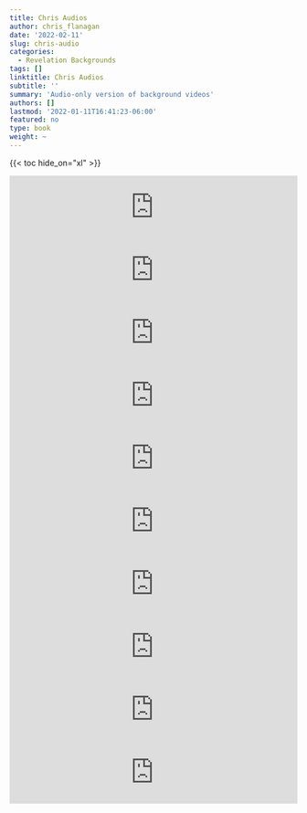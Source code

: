 ```yaml
---
title: Chris Audios
author: chris_flanagan
date: '2022-02-11'
slug: chris-audio
categories:
  - Revelation Backgrounds
tags: []
linktitle: Chris Audios
subtitle: ''
summary: 'Audio-only version of background videos'
authors: []
lastmod: '2022-01-11T16:41:23-06:00'
featured: no
type: book
weight: ~
---
```

{{< toc hide_on="xl" >}}

<script type="text/javascript">
  window.ESV_CROSSREF_OPTIONS = {
    body_background_color: 'D7E5F0',
    header_font_size: 10,
    body_font_size: 14,
    footer_font_size: 8,
    header_font_family: 'Arial',
    body_font_family: 'Times'
  };
</script>
<script src="https://static.esvmedia.org/crossref/crossref.min.js" type="text/javascript"></script> 

<iframe title="Pergamum II -Revelation Backgrounds 8B" allowtransparency="true" height="110" width="100%" style="border: none; min-width: min(100%, 430px);" scrolling="no" data-name="pb-iframe-player" src="https://www.podbean.com/player-v2/?i=wstj7-11c3317-pb&from=pb6admin&share=1&download=1&rtl=0&fonts=Arial&skin=003b6f&font-color=auto&btn-skin=3267a3"></iframe>

<iframe title="Pergamum I - Revelation Backgrounds 8A" allowtransparency="true" height="110" width="100%" style="border: none; min-width: min(100%, 430px);" scrolling="no" data-name="pb-iframe-player" src="https://www.podbean.com/player-v2/?i=zv384-11c3305-pb&from=pb6admin&share=1&download=1&rtl=0&fonts=Arial&skin=003b6f&font-color=auto&btn-skin=3267a3"></iframe>

<iframe title="Smyrna - Revelation Backgrounds 7" allowtransparency="true" height="110" width="100%" style="border: none; min-width: min(100%, 430px);" scrolling="no" data-name="pb-iframe-player" src="https://www.podbean.com/player-v2/?i=t4vx4-11b92ba-pb&from=pb6admin&share=1&download=1&rtl=0&fonts=Arial&skin=f6f6f6&font-color=auto&btn-skin=3"></iframe>

<iframe title="NIcolaitans Conjectures" allowtransparency="true" height="110" width="100%" style="border: none; min-width: min(100%, 430px);" scrolling="no" data-name="pb-iframe-player" src="https://www.podbean.com/player-v2/?i=qvmm2-11b74fe-pb&from=pb6admin&share=1&download=1&rtl=0&fonts=Arial&skin=003b6f&font-color=auto&btn-skin=3"></iframe>

<iframe title="Ephesus" allowtransparency="true" height="110" width="100%" style="border: none; min-width: min(100%, 430px);" scrolling="no" data-name="pb-iframe-player" src="https://www.podbean.com/player-v2/?i=aabd4-11b5983-pb&from=pb6admin&share=1&download=1&rtl=0&fonts=Arial&skin=f6f6f6&font-color=auto&btn-skin=3"></iframe>

<iframe title="Introduction to Seven Letters ✧ Revelation Backgrounds 5" allowtransparency="true" height="110" width="100%" style="border: none; min-width: min(100%, 430px);" scrolling="no" data-name="pb-iframe-player" src="https://www.podbean.com/player-v2/?i=qsyxw-11b4439-pb&from=pb6admin&share=1&download=1&rtl=0&fonts=Arial&skin=003B6f&font-color=auto&btn-skin=3"></iframe>

<iframe title="One Like Son of Man ✧ Revelation Backgrounds 4" allowtransparency="true" height="110" width="100%" style="border: none; min-width: min(100%, 430px);" scrolling="no" data-name="pb-iframe-player" src="https://www.podbean.com/player-v2/?i=zghgc-11a4d43-pb&from=pb6admin&share=1&download=1&rtl=0&fonts=Arial&skin=f6f6f6&font-color=auto&btn-skin=3"></iframe>

<iframe title="Greetings - Revelation Backgrounds 3" allowtransparency="true" height="110" width="100%" style="border: none; min-width: min(100%, 430px);" scrolling="no" data-name="pb-iframe-player" src="https://www.podbean.com/player-v2/?i=9vaxr-11a4d30-pb&from=pb6admin&share=1&download=1&rtl=0&fonts=Arial&skin=003B6f&font-color=auto&btn-skin=3"></iframe>

<iframe title="Historical Prelude - Revelation Backgrounds #2" allowtransparency="true" height="110" width="100%" style="border: none; min-width: min(100%, 430px);" scrolling="no" data-name="pb-iframe-player" src="https://www.podbean.com/player-v2/?i=sipzm-11a4d04-pb&from=pb6admin&share=1&download=1&rtl=0&fonts=Arial&skin=f6f6f6&font-color=auto&btn-skin=3"></iframe>

<iframe title="Introduction - Revelation Backgrounds 1" allowtransparency="true" height="110" width="100%" style="border: none; min-width: min(100%, 430px);" scrolling="no" data-name="pb-iframe-player" src="https://www.podbean.com/player-v2/?i=txkgm-11a4bf1-pb&from=pb6admin&share=1&download=1&rtl=0&fonts=Arial&skin=003B6f&font-color=auto&btn-skin=3"></iframe>
